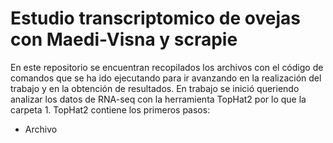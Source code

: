 # Estudio transcriptomico de ovejas con Maedi-Visna y scrapie

En este repositorio se encuentran recopilados los archivos con el código de comandos que se ha ido ejecutando para ir avanzando en la realización del trabajo y en la obtención de resultados.
En trabajo se inició queriendo analizar los datos de RNA-seq con la herramienta TopHat2 por lo que la carpeta 1. TopHat2 contiene los primeros pasos:
- Archivo 
